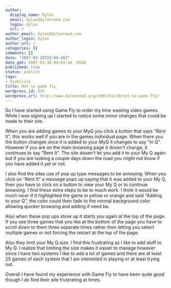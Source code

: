 ```yaml
---
author:
  display_name: Dylan
  email: dylan@dylanreed.com
  login: dylan
  url: /
author_email: dylan@dylanreed.com
author_login: dylan
author_url: /
categories: []
comments: []
date: "2007-03-29T22:04:48Z"
date_gmt: 2007-03-30 04:04:48 -0500
published: true
status: publish
tags:
- Usability
title: Not so game fly
wordpress_id: 335
wordpress_url: http://www.dylanreed.org/2007/03/29/not-so-game-fly/
---
```


So I have started using Game Fly to order my time wasting video games. While I was signing up I started to notice some minor changes that could be made to their site.

When you are adding games to your MyQ you click a button that says "Rent It", this works well if you are in the games individual page. When there you the button changes once it is added to your MyQ it changes to say "In Q". However if you are on the main browsing page it dosen't change, it continues to say "Rent It". The site dosen't let you add it to your My Q again but if you are looking a couple days down the road you might not know if you have added it yet or not.

I also find the sites use of pop up type messages to be annoying. When you click on "Rent It" a message pops up saying that it was added to your My Q, then you have to click on a button to view your My Q or to continue browsing. I find these extra steps to be to much work. I think it would be much nicer if it highlighted the game in yellow or orange and said "Adding to your Q", the color could then fade to the normal background color allowing quicker browsing and adding if need be.

Also when these pop ups show up it starts you again at the top of the page. If you see three games that you like at the bottom of the page you have to scroll down to them three separate times rather then letting you select multiple games or not forcing the restart at the top of the page.

Also they limit your My Q size. I find this frustrating as I like to add stuff to My Q. I realize that limiting the size makes it easier to manage however since I have two systems I like to add a lot of games and there are at least 25 games of each system that I am interested in playing or at least trying out.

Overall I have found my experience with Game Fly to have been quite good though I do find their site frustrating at times.
